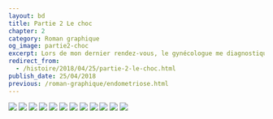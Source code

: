 ```yaml
---
layout: bd
title: Partie 2 Le choc
chapter: 2
category: Roman graphique
og_image: partie2-choc
excerpt: Lors de mon dernier rendez-vous, le gynécologue me diagnostique une endométriose qui est une maladie gynécologique chronique. Les quelques jour après ce rendez-vous sont étranges. J'ai du mal à réaliser ce que cela signifie mais je sais que cela va changer ma vie.
redirect_from:
  - /histoire/2018/04/25/partie-2-le-choc.html
publish_date: 25/04/2018
previous: /roman-graphique/endometriose.html
---
```

<div class="bd-version-one">
    <img src="/assets/roman-graphique/partie2/02- (1).png">
    <img src="/assets/roman-graphique/partie2/02- (2).png">
    <img src="/assets/roman-graphique/partie2/02- (3).png">
    <img src="/assets/roman-graphique/partie2/02- (4).png">
    <img src="/assets/roman-graphique/partie2/02- (5).png">
    <img src="/assets/roman-graphique/partie2/02- (6).png">
    <img src="/assets/roman-graphique/partie2/02- (7).png">
    <img src="/assets/roman-graphique/partie2/02- (8).png">
    <img src="/assets/roman-graphique/partie2/02- (9).png">
    <img src="/assets/roman-graphique/partie2/02- (10).png">
    <img src="/assets/roman-graphique/partie2/02- (11).png">
    <img src="/assets/roman-graphique/partie2/02- (12).png">
</div>
